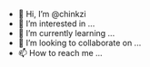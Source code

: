 - 👋 Hi, I’m @chinkzi
- 👀 I’m interested in ...
- 🌱 I’m currently learning ...
- 💞️ I’m looking to collaborate on ...
- 📫 How to reach me ...

<!---
chinkzi/chinkzi is a ✨ special ✨ repository because its `README.md` (this file) appears on your GitHub profile.
You can click the Preview link to take a look at your changes.
--->
